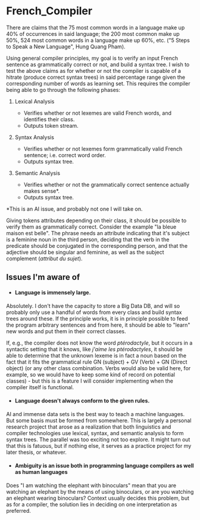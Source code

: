 # French_Compiler

There are claims that the 75 most common words in a language make up 40% of occurrences in said language; the 200 most common make up 50%, 524 most common words in a language make up 60%, etc. ("5 Steps to Speak a New Language", Hung Quang Pham).

Using general compiler principles, my goal is to verify an input French sentence as grammatically correct or not, and build a syntax tree. 
I wish to test the above claims as for whether or not the compiler is capable of a hitrate (produce correct syntax trees) in said percentage range given the corresponding number of words as learning set. 
This requires the compiler being able to go through the following phases:

1. Lexical Analysis
	- Verifies whether or not lexemes are valid French words, and identifies their class.
	- Outputs token stream.

2. Syntax Analysis
	- Verifies whether or not lexemes form grammatically valid French sentence; i.e. correct word order.
	- Outputs syntax tree.

3. Semantic Analysis
	- Verifies whether or not the grammatically correct sentence actually makes sense*.
	- Outputs syntax tree.

*This is an AI issue, and probably not one I will take on.

Giving tokens attributes depending on their class, it should be possible to verify them as grammatically correct.
Consider the example "la bleue maison est belle". The phrase needs an attribute indicating that it's subject is a feminine noun in the third person, deciding that the verb in the predicate should be conjugated in the corresponding person, and that the adjective should be singular and feminine, as well as the subject complement (*attribut du sujet*).

## Issues I'm aware of

- #### Language is immensely large. 
Absolutely. I don't have the capacity to store a Big Data DB, and will so probably only use a handful of words from every class and build syntax trees around these. If the principle works, it is in principle possible to feed the program arbitrary sentences and from here, it should be able to "learn" new words and put them in their correct classes. 

If, e.g., the compiler does not know the word *ptérodactyle*, but it occurs in a syntactic setting that it knows, like *j'aime les ptérodactyles*, it should be able to determine that the unknown lexeme is in fact a noun based on the fact that it fits the grammatical rule GN (subject) + GV (Verb) + GN (Direct object) (or any other class combination. Verbs would also be valid here, for example, so we would have to keep some kind of record on potential classes) - but this is a feature I will consider implementing when the compiler itself is functional.

- #### Language doesn't always conform to the given rules.
AI and immense data sets is the best way to teach a machine languages. But some basis must be formed from somewhere. This is largely a personal research project that arose as a realization that both linguistics and compiler technologies use lexical, syntax, and semantic analysis to form syntax trees. The parallel was too exciting not too explore. It might turn out that this is fatuous, but if nothing else, it serves as a practice project for my later thesis, or whatever.

- #### Ambiguity is an issue both in programming language compilers as well as human languages
Does "I am watching the elephant with binoculars" mean that you are watching an elephant by the means of using binoculars, or are you watching an elephant wearing binoculars? Context usually decides this problem, but as for a compiler, the solution lies in deciding on one interpretation as preferred.